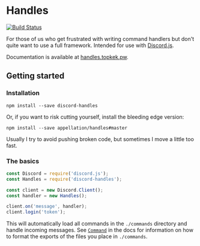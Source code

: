 # Handles

[![Build Status](https://travis-ci.org/appellation/handles.svg?branch=master)](https://travis-ci.org/appellation/handles)

For those of us who get frustrated with writing command handlers but don't quite want to use a full framework.  Intended for use with [Discord.js](https://github.com/hydrabolt/discord.js).

Documentation is available at [handles.topkek.pw](http://handles.topkek.pw).

## Getting started

### Installation

```xl
npm install --save discord-handles
```

Or, if you want to risk cutting yourself, install the bleeding edge version:

```xl
npm install --save appellation/handles#master
```

Usually I try to avoid pushing broken code, but sometimes I move a little too fast.

### The basics

```js
const Discord = require('discord.js');
const Handles = require('discord-handles');

const client = new Discord.Client();
const handler = new Handles();

client.on('message', handler);
client.login('token');
```

This will automatically load all commands in the `./commands` directory and handle incoming messages.  See [`Command`](/global.html#Command) in the docs for information on how to format the exports of the files you place in `./commands`.